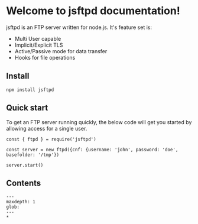 # Welcome to jsftpd documentation!

jsftpd is an FTP server written for node.js. It's feature set is:

* Multi User capable
* Implicit/Explicit TLS
* Active/Passive mode for data transfer
* Hooks for file operations

## Install

```{code-block} javascript
npm install jsftpd
```

## Quick start

To get an FTP server running quickly, the below code will get you started by allowing access for a single user.

```{code-block} javascript
const { ftpd } = require('jsftpd')

const server = new ftpd({cnf: {username: 'john', password: 'doe', basefolder: '/tmp'})

server.start()
```

## Contents

```{toctree}
---
maxdepth: 1
glob:
---
*
```
